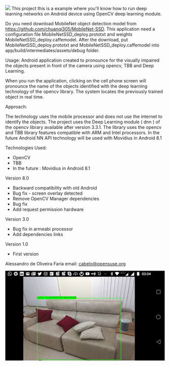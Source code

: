 ![](youreyes.png)
This project this is a example where you'll know how to run deep learning networks on Android device using OpenCV deep learning module.

Do you need download MobileNet object detection model from  https://github.com/chuanqi305/MobileNet-SSD. This application need a configuration file MobileNetSSD_deploy.prototxt and weights MobileNetSSD_deploy.caffemodel. After the download, put MobileNetSSD_deploy.prototxt and MobileNetSSD_deploy.caffemodel into app/build/intermediates/assets/debug folder.


Usage:
Android application created to pronounce for the visually impaired the objects present in front of the camera using opencv, TBB and Deep Learning.

When you run the application, clicking on the cell phone screen will pronounce the name of the objects identified with the deep learning technology of the opencv library. The system locates the previously trained object in real time.

Approach:

The technology uses the mobile processor and does not use the internet to identify the objects. The project uses the Deep Learning module ( dnn )  of the opencv library available after version 3.3.1. The library uses the opencv and TBB library features compatible with ARM and Intel processors. In the future Android NN API technology will be used with Movidius in Android 8.1

Technologies Used:
- OpenCV
- TBB
- In the future : Movidius  in Android 8.1

Version 8.0
* Backward compatibility with old Android 
* Bug fix - screen overlay detected
* Remove OpenCV Manager dependencies
* Bug fix
* Add request permission hardware

Version 3.0 
* Bug fix in armeabi processor
* Add dependencies links

Version 1.0
* First version

Alessandro de Oliveira Faria
email: cabelo@opensuse.org

![](images/sofa.png)
